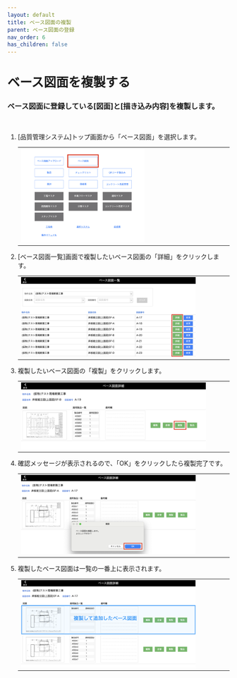 ```yaml
---
layout: default
title: ベース図面の複製
parent: ベース図面の登録
nav_order: 6
has_children: false
---
```


# ベース図面を複製する
### ベース図面に登録している[図面]と[描き込み内容]を複製します。

<br>

1. [品質管理システム]トップ画面から「ベース図面」を選択します。

    <table><tr><td>
    <img src="../../../assets/images/drawing-registration/reproduction-drawing/1.png" width="60%">
    </td></tr></table>

2. [ベース図面一覧]画面で複製したいベース図面の「詳細」をクリックします。

    <table><tr><td>
    <img src="../../../assets/images/drawing-registration/reproduction-drawing/2.png" width="85%">
    </td></tr></table>

3. 複製したいベース図面の「複製」をクリックします。

    <table><tr><td>
    <img src="../../../assets/images/drawing-registration/reproduction-drawing/3.png" width="90%">
    </td></tr></table>

4. 確認メッセージが表示されるので、「OK」をクリックしたら複製完了です。  
    
    <table><tr><td>
    <img src="../../../assets/images/drawing-registration/reproduction-drawing/4.png" width="85%">
    </td></tr></table>

5. 複製したベース図面は一覧の一番上に表示されます。  

    <table><tr><td>
    <img src="../../../assets/images/drawing-registration/reproduction-drawing/5.png" width="85%">
    </td></tr></table>
